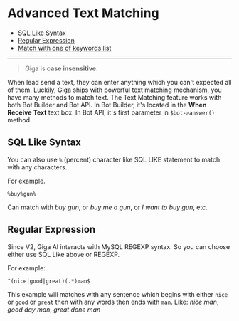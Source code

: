 # Advanced Text Matching
- [SQL Like Syntax](#sql-like-syntax)
- [Regular Expression](#regular-expression)
- [Match with one of keywords list](#match-with-one-of-keywords-list)

---

> Giga is **case insensitive**. 

When lead send a text, they can enter anything which you can't expected all of them. Luckily, Giga ships with powerful text matching mechanism, you have many methods to match text. The Text Matching feature works with both Bot Builder and Bot API. In Bot Builder, it's located in the **When Receive** **Text** text box. In Bot API, it's first parameter in `$bot->answer()` method. 

<a name="sql-like-syntax"></a>
## SQL Like Syntax
You can also use `%` (percent) character like SQL LIKE statement to match with any characters. 

For example. 

```
%buy%gun%
```

Can match with *buy gun*, or *buy me a gun*, or *I want to buy gun*, etc.

<a name="regular-expression"></a>

## Regular Expression
Since V2, Giga AI interacts with MySQL REGEXP syntax. So you can choose either use SQL Like above or REGEXP.

For example:

```
^(nice|good|great)(.*)man$
```

This example will matches with any sentence which begins with either `nice` or `good` or `great` then with any words then ends with `man`. Like: *nice man*, *good day man*, *great done man*
